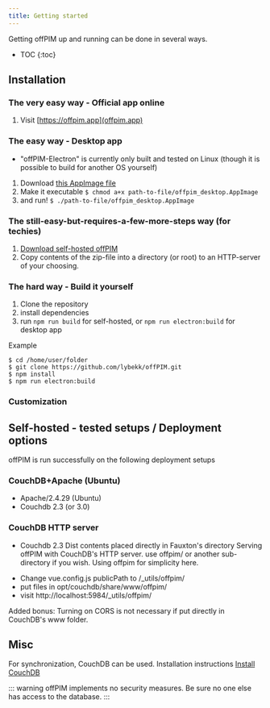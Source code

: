 ```yaml
---
title: Getting started
---
```


Getting offPIM up and running can be done in several ways.

* TOC
{:toc}

## Installation

### The very easy way - Official app online

1. Visit [https://offpim.app](offpim.app)

### The easy way - Desktop app

* "offPIM-Electron" is currently only built and tested on Linux (though it is possible to build for another OS yourself)
1. Download [this AppImage file](https://lybekk.tech/downloads/offpim_desktop.AppImage)
2. Make it executable `$ chmod a+x path-to-file/offpim_desktop.AppImage`
3. and run! `$ ./path-to-file/offpim_desktop.AppImage`

### The still-easy-but-requires-a-few-more-steps way (for techies)

1. [Download self-hosted offPIM](https://lybekk.tech/downloads/offpim_self_hosted.zip)
2. Copy contents of the zip-file into a directory (or root) to an HTTP-server of your choosing.

### The hard way - Build it yourself
1. Clone the repository
2. install dependencies
4. run `npm run build` for self-hosted, or `npm run electron:build` for desktop app

Example
```Shell
$ cd /home/user/folder
$ git clone https://github.com/lybekk/offPIM.git
$ npm install
$ npm run electron:build
```

### Customization

## Self-hosted - tested setups / Deployment options

offPIM is run successfully on the following deployment setups

### CouchDB+Apache (Ubuntu)
* Apache/2.4.29 (Ubuntu)
* Couchdb 2.3 (or 3.0)

### CouchDB HTTP server
* Couchdb 2.3
Dist contents placed directly in Fauxton's directory
Serving offPIM with CouchDB's HTTP server.
use offpim/ or another sub-directory if you wish. Using offpim for simplicity here.

- Change vue.config.js publicPath to /_utils/offpim/
- put files in opt/couchdb/share/www/offpim/
- visit http://localhost:5984/_utils/offpim/

Added bonus: Turning on CORS is not necessary if put directly in CouchDB's www folder.

## Misc
For synchronization, CouchDB can be used.
Installation instructions [Install CouchDB](https://docs.couchdb.org/en/latest/install/index.html)

::: warning
offPIM implements no security measures. Be sure no one else has access to the database.
:::
